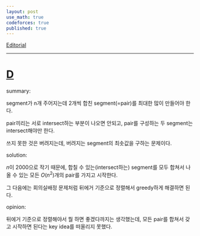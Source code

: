 ```yaml
---
layout: post
use_math: true
codeforces: true
published: true
---
```

[Editorial](https://codeforces.com/blog/entry/117262)

---
# [D](https://codeforces.com/contest/1841/problem/D)

summary:

segment가 n개 주어지는데 2개씩 합친 segment(=pair)를 최대한 많이 만들어야 한다.

pair끼리는 서로 intersect하는 부분이 나오면 안되고, pair를 구성하는 두 segment는 intersect해야만 한다. 

쓰지 못한 것은 버려지는데, 버려지는 segment의 최솟값을 구하는 문제이다. 

solution:

$n$이 2000으로 작기 때문에, 합칠 수 있는(intersect하는) segment를 모두 합쳐서 나올 수 있는 모든 $O(n^2)$개의 pair를 가지고 시작한다. 

그 다음에는 회의실배정 문제처럼 뒤에거 기준으로 정렬해서 greedy하게 해결하면 된다.

opinion:

뒤에거 기준으로 정렬해야서 뭘 하면 좋겠다까지는 생각했는데, 모든 pair를 합쳐서 갖고 시작하면 된다는 key idea를 떠올리지 못했다. 